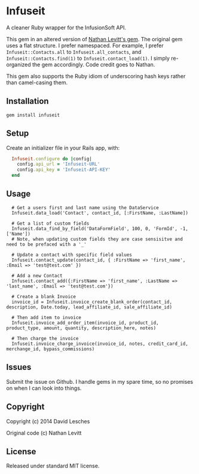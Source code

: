 # Infuseit

A cleaner Ruby wrapper for the InfusionSoft API.

This gem in an altered version of [Nathan Levitt's gem](https://github.com/nateleavitt/infusionsoft). The original gem uses a flat structure. I prefer namespaced. For example, I prefer `Infuseit::Contacts.all` to `Infuseit.all_contacts`, and `Infuseit::Contacts.find(1)` to `Infuseit.contact_load(1)`. I simply re-organized the gem accordingly. Code credit goes to Nathan.

This gem also supports the Ruby idiom of underscoring hash keys rather than camel-casing them.

## Installation
    gem install infuseit

## Setup

Create an initializer file in your Rails app, with:

```ruby
  Infuseit.configure do |config|
    config.api_url = 'Infuseit-URL'
    config.api_key = 'Infuseit-API-KEY'
  end
```

## Usage

```
  # Get a users first and last name using the DataService
  Infuseit.data_load('Contact', contact_id, [:FirstName, :LastName])

  # Get a list of custom fields
  Infuseit.data_find_by_field('DataFormField', 100, 0, 'FormId', -1, ['Name'])
  # Note, when updating custom fields they are case sensisitve and need to be prefaced with a '_'

  # Update a contact with specific field values
  Infuseit.contact_update(contact_id, { :FirstName => 'first_name', :Email => 'test@test.com' })

  # Add a new Contact
  Infuseit.contact_add({:FirstName => 'first_name', :LastName => 'last_name', :Email => 'test@test.com'})

  # Create a blank Invoice
  invoice_id = Infuseit.invoice_create_blank_order(contact_id, description, Date.today, lead_affiliate_id, sale_affiliate_id)

  # Then add item to invoice
  Infuseit.invoice_add_order_item(invoice_id, product_id, product_type, amount, quantity, description_here, notes)

  # Then charge the invoice
  Infuseit.invoice_charge_invoice(invoice_id, notes, credit_card_id, merchange_id, bypass_commissions)
```

## Issues
Submit the issue on Github. I handle gems in my spare time, so no promises on when I can look into things.

## Copyright
Copyright (c) 2014 David Lesches

Original code (c) Nathan Levitt

## License
Released under standard MIT license.